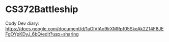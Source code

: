 # CS372Battleship
 Cody Dev diary: https://docs.google.com/document/d/1aOlVIAo9lrXMRpf05SkeAk2Z14F8JEFgOYpKDyJ_6bQ/edit?usp=sharing
